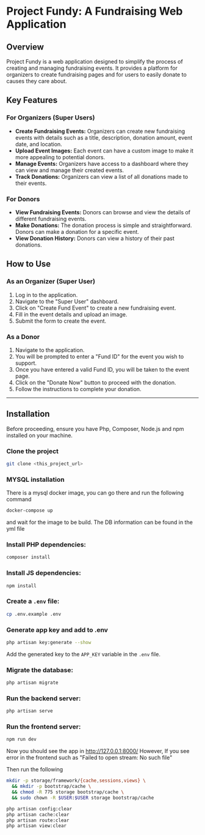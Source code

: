 # Project Fundy: A Fundraising Web Application

## Overview

Project Fundy is a web application designed to simplify the process of creating and managing fundraising events. It provides a platform for organizers to create fundraising pages and for users to easily donate to causes they care about.

## Key Features

### For Organizers (Super Users)

- **Create Fundraising Events:** Organizers can create new fundraising events with details such as a title, description, donation amount, event date, and location.
- **Upload Event Images:** Each event can have a custom image to make it more appealing to potential donors.
- **Manage Events:** Organizers have access to a dashboard where they can view and manage their created events.
- **Track Donations:** Organizers can view a list of all donations made to their events.

### For Donors

- **View Fundraising Events:** Donors can browse and view the details of different fundraising events.
- **Make Donations:** The donation process is simple and straightforward. Donors can make a donation for a specific event.
- **View Donation History:** Donors can view a history of their past donations.

## How to Use

### As an Organizer (Super User)

1.  Log in to the application.
2.  Navigate to the "Super User" dashboard.
3.  Click on "Create Fund Event" to create a new fundraising event.
4.  Fill in the event details and upload an image.
5.  Submit the form to create the event.

### As a Donor

1.  Navigate to the application.
2.  You will be prompted to enter a "Fund ID" for the event you wish to support.
3.  Once you have entered a valid Fund ID, you will be taken to the event page.
4.  Click on the "Donate Now" button to proceed with the donation.
5.  Follow the instructions to complete your donation.

---

## Installation

Before proceeding, ensure you have Php, Composer, Node.js and npm installed on your machine.

### Clone the project

```bash
git clone <this_project_url>
```

### MYSQL installation

There is a mysql docker image, you can go there and run the following command

```bash
docker-compose up
```
and wait for the image to be build. The DB information can be found in the yml file

### Install PHP dependencies:

```bash
composer install
```

### Install JS dependencies:

```bash
npm install
```

### Create a `.env` file:

```bash
cp .env.example .env
```

### Generate app key and add to .env

```bash
php artisan key:generate --show
```

Add the generated key to the `APP_KEY` variable in the `.env` file.

### Migrate the database:

```bash
php artisan migrate
```

### Run the backend server:

```bash
php artisan serve
```

### Run the frontend server:

```bash
npm run dev
```
Now you should see the app in http://127.0.0.1:8000/
However, If you see error in the frontend such as "Failed to open stream: No such file"

Then run the following

```bash
mkdir -p storage/framework/{cache,sessions,views} \
  && mkdir -p bootstrap/cache \
  && chmod -R 775 storage bootstrap/cache \
  && sudo chown -R $USER:$USER storage bootstrap/cache

php artisan config:clear
php artisan cache:clear
php artisan route:clear
php artisan view:clear
```

